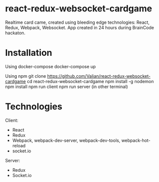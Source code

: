 # react-redux-websocket-cardgame
Realtime card came, created using bleeding edge technologies: React, Redux, Webpack, Websocket.
App created in 24 hours during BrainCode hackaton.

# Installation

Using docker-compose
    docker-compose up
    
Using npm
    git clone https://github.com/Valian/react-redux-websocket-cardgame
    cd react-redux-websocket-cardgame
    npm install -g nodemon
    npm install
    npm run client
    npm run server (in other terminal)
    
# Technologies
Client: 
- React
- Redux
- Webpack, webpack-dev-server, webpack-dev-tools, webpack-hot-reload 
- socket.io

Server:
- Redux
- Socket.io


